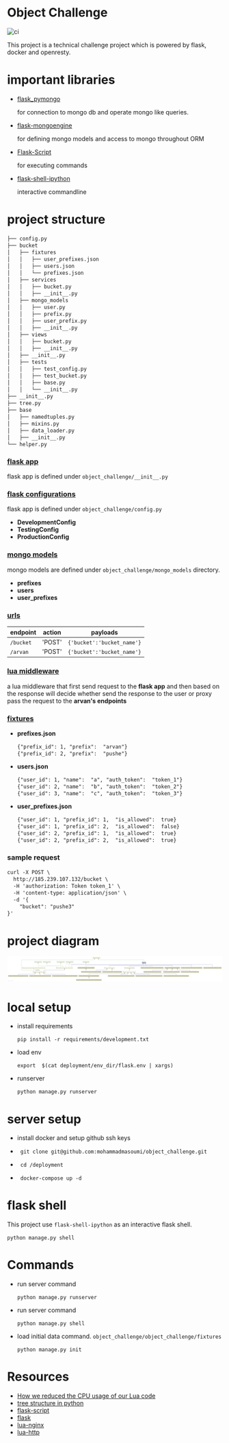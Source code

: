 # Object Challenge

![ci](https://github.com/mohammadmasoumi/object_challenge/workflows/ci/badge.svg)

This project is a technical challenge project which is powered by flask, docker and openresty.

# important libraries

- [flask_pymongo][100]

  for connection to mongo db and operate mongo like queries.

- [flask-mongoengine][101]

  for defining mongo models and access to mongo throughout ORM

- [Flask-Script][102]

  for executing commands

- [flask-shell-ipython][103]

  interactive commandline

[100]: https://flask-pymongo.readthedocs.io/en/latest/

[101]: http://docs.mongoengine.org/projects/flask-mongoengine/en/latest/

[102]: https://flask-script.readthedocs.io/en/latest/

[103]: https://pypi.org/project/flask-shell-ipython/

# project structure

```
├── config.py
├── bucket
│   ├── fixtures
│   │   ├── user_prefixes.json
│   │   ├── users.json
│   │   └── prefixes.json
│   ├── services
│   │   ├── bucket.py
│   │   ├── __init__.py
│   ├── mongo_models
│   │   ├── user.py
│   │   ├── prefix.py
│   │   ├── user_prefix.py
│   │   ├── __init__.py
│   ├── views
│   │   ├── bucket.py
│   │   ├── __init__.py
│   ├── __init__.py
│   ├── tests
│   │   ├── test_config.py
│   │   ├── test_bucket.py
│   │   ├── base.py
│   │   └── __init__.py
├── __init__.py
├── tree.py
├── base
│   ├── namedtuples.py
│   ├── mixins.py
│   ├── data_loader.py
│   ├── __init__.py
└── helper.py
```

### [flask app][200]

flask app is defined under `object_challenge/__init__.py`

### [flask configurations][201]

flask app is defined under `object_challenge/config.py`

- **DevelopmentConfig**
- **TestingConfig**
- **ProductionConfig**

### [mongo models][202]

mongo models are defined under `object_challenge/mongo_models` directory.

- **prefixes**
- **users**
- **user_prefixes**

### [urls][203]

|   endpoint  |   action    |                payloads                   |   
|-------------|-------------|-------------------------------------------|
| `/bucket`   |   'POST'    |  `{'bucket':'bucket_name'}`               |
| `/arvan`    |   'POST'    |  `{'bucket':'bucket_name'}`               |

### [lua middleware][204]

a lua middleware that first send request to the **flask app** and then based on the response will decide whether send
the response to the user or proxy pass the request to the **arvan's endpoints**

### [fixtures][205]

 - **prefixes.json**
    ```
    {"prefix_id": 1, "prefix":  "arvan"}
    {"prefix_id": 2, "prefix":  "pushe"}
    ```
 - **users.json**
    ```
    {"user_id": 1, "name":  "a", "auth_token":  "token_1"}
    {"user_id": 2, "name":  "b", "auth_token":  "token_2"}
    {"user_id": 3, "name":  "c", "auth_token":  "token_3"}
    ```
 - **user_prefixes.json**
    ```
    {"user_id": 1, "prefix_id": 1,  "is_allowed":  true}
    {"user_id": 1, "prefix_id": 2,  "is_allowed":  false}
    {"user_id": 2, "prefix_id": 1,  "is_allowed":  true}
    {"user_id": 2, "prefix_id": 2,  "is_allowed":  true}
    ```




### sample request

```shell
curl -X POST \
  http://185.239.107.132/bucket \
  -H 'authorization: Token token_1' \
  -H 'content-type: application/json' \
  -d '{
	"bucket": "pushe3"
}'
```

[200]: https://github.com/mohammadmasoumi/object_challenge/blob/master/object_challenge/__init__.py

[201]: https://github.com/mohammadmasoumi/object_challenge/blob/master/object_challenge/config.py

[202]: https://github.com/mohammadmasoumi/object_challenge/tree/master/object_challenge/bucket/mongo_models

[203]: https://github.com/mohammadmasoumi/object_challenge/blob/master/object_challenge/bucket/views/bucket.py

[204]: https://github.com/mohammadmasoumi/object_challenge/blob/master/deployment/data/lua/proxy_middleware.lua

[205]: https://github.com/mohammadmasoumi/object_challenge/tree/master/object_challenge/bucket/fixtures

# project diagram

![diagram](diagram.png)

# local setup

- install requirements
   ```shell script
  pip install -r requirements/development.txt
   ```
- load env
   ```shell script
  export  $(cat deployment/env_dir/flask.env | xargs)
   ```
- runserver
   ```shell script
  python manage.py runserver
   ```

# server setup

- install docker and setup github ssh keys
- ```
   git clone git@github.com:mohammadmasoumi/object_challenge.git
   ``` 
- ```
   cd /deployment
   ```
- ```
   docker-compose up -d 
   ```

# flask shell

This project use `flask-shell-ipython` as an interactive flask shell.

```shell script
python manage.py shell
```

# Commands

- run server command
    ```shell script
    python manage.py runserver
    ``` 
- run server command
    ```shell script
    python manage.py shell
    ``` 
- load initial data command. `object_challenge/object_challenge/fixtures`
    ```shell script
    python manage.py init
    ``` 

# Resources

- [How we reduced the CPU usage of our Lua code][1]
- [tree structure in python][2]
- [flask-script][3]
- [flask][4]
- [lua-nginx][5]
- [lua-http][6]

[1]: https://medium.com/@fabricebaumann/how-we-reduced-the-cpu-usage-of-our-lua-code-cc30d001a328

[2]: https://stackoverflow.com/questions/9727673/list-directory-tree-structure-in-python

[3]: https://flask-script.readthedocs.io/en/latest/

[4]: https://flask.palletsprojects.com/en/1.1.x/

[5]: https://www.nginx.com/resources/wiki/modules/lua/

[6]: https://github.com/daurnimator/lua-http